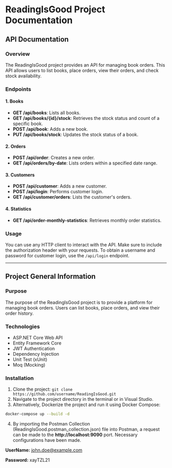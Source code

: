 # ReadingIsGood Project Documentation

## API Documentation

### Overview

The ReadingIsGood project provides an API for managing book orders. This API allows users to list books, place orders,
view their orders, and check stock availability.

### Endpoints

#### 1. Books

- **GET /api/books**: Lists all books.
- **GET /api/books/{id}/stock**: Retrieves the stock status and count of a specific book.
- **POST /api/book**: Adds a new book.
- **PUT /api/books/stock**: Updates the stock status of a book.

#### 2. Orders

- **POST /api/order**: Creates a new order.
- **GET /api/orders/by-date**: Lists orders within a specified date range.

#### 3. Customers

- **POST /api/customer**: Adds a new customer.
- **POST /api/login**: Performs customer login.
- **GET /api/customer/orders**: Lists the customer's orders.

#### 4. Statistics

- **GET /api/order-monthly-statistics**: Retrieves monthly order statistics.

### Usage

You can use any HTTP client to interact with the API. Make sure to include the authorization header with your requests.
To obtain a username and password for customer login, use the `/api/login` endpoint.

---

## Project General Information

### Purpose

The purpose of the ReadingIsGood project is to provide a platform for managing book orders. Users can list books, place
orders, and view their order history.

### Technologies

- ASP.NET Core Web API
- Entity Framework Core
- JWT Authentication
- Dependency Injection
- Unit Test (xUnit)
- Moq (Mocking)

### Installation

1. Clone the project: `git clone https://github.com/username/ReadingIsGood.git`
2. Navigate to the project directory in the terminal or in Visual Studio.
3. Alternatively, Dockerize the project and run it using Docker Compose:

```bash
docker-compose up --build -d
```

4. By importing the Postman Collection (ReadingIsGood.postman_collection.json) file into Postman, a request can be made to the **http://localhost:9090** port. Necessary configurations have been made.

**UserName:** john.doe@example.com

**Password:** xayTZL21
